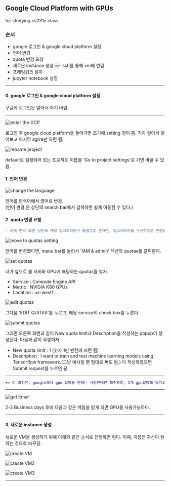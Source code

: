 ## Google Cloud Platform with GPUs
for studying cs231n class.

### 순서
- google 로그인 & google cloud platform 설정
- 언어 변경
- quota 변경 요청
- 새로운 instance 생성
￼- ssh를 통해 vm에 연결
- 프레임워크 설치
- jupyter notebook 설정
****
#### 0. google 로그인 & google cloud platform 설정
구글에 로그인은 알아서 하기 바람.
****
![enter the GCP](/gcp-img/0-1.PNG)

로그인 후 google cloud platform을 들어가면 초기에 setting 창이 뜸.
각자 알아서 읽어보고 마지막 agrre만 하면 됨.

![rename project](/gcp-img/0-2.PNG)

default로 설정되어 있는 프로젝트 이름을 'Go to project settings'로 가면 바꿀 수 있음.

#### 1. 언어 변경
![change the language](/gcp-img/1-1.PNG)

언어를 한국어에서 영어로 변경.\
(언어 변경 은 상단의 search bar에서 검색하면 쉽게 이동할 수 있다.)

#### 2. quota 변경 요청
```diff
- 이때 만약 화면 상단에 계정 업그레이드가 팝업으로 뜬다면, 업그레이드를 우선적으로 진행할 것.
```
![move to quotas setting](/gcp-img/2-1.PNG)

언어를 변경했다면, menu bar를 눌러서 'IAM & admin' 섹션의 quotas를 클릭한다.

![set quotas](/gcp-img/2-2.PNG)

내가 앞으로 쓸 서버와 GPU에 해당하는 quotas를 찾자.
- Service : Compute Engine API
- Metric : NVIDIA K80 GPUs
- Location : us-west1

![edit quotas](/gcp-img/2-3.PNG)

그다음 'EDIT QUITAS'를 누르고, 해당 service의 check box를 누른다.

![submit quotas](/gcp-img/2-4.PNG)

그러면 오른쪽 화면과 같이 New quota limit과 Description을 작성하는 popup이 생성된다.
다음과 같이 작성하자.
- New quota limit : 1 (숫자 1만 빈칸에 쓰면 됨)
- Description : I want to train and test machine learning models using Tensorflow framework.(그냥 예시일 뿐 맘대로 써도 됨.)
다 작성하였으면 Submit request를 누르면 끝.
****
```diff
+> 이 과정은, google에서 gpu 할당을 원하는 사람한테만 해주므로, 1개 gpu할당해 달라고 요청하는 작업.
```
****
![get Email](/gcp-img/2-5.PNG)

2-3 Business days 후에 다음과 같은 메일을 받게 되면 GPU를 사용가능하다.
****
#### 3. 새로운 instance 생성

새로운 VM을 생성하기 위해 아래와 같은 순서로 진행하면 된다.
이때, 이름은 자신이 원하는 것으로 바꾸길.

![create VM](/gcp-img/3-1.PNG)

![create VM2](/gcp-img/3-2.PNG)

![create VM3](/gcp-img/3-3.PNG)

****

